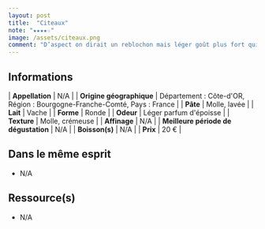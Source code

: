 ```yaml
---
layout: post
title:  "Citeaux"
note: "★★★★☆"
image: /assets/citeaux.png
comment: "D’aspect on dirait un reblochon mais léger goût plus fort qui s’inspire de l’Époisse."
---
```


## Informations

| **Appellation** | N/A |
| **Origine géographique** | Département : Côte-d'OR, Région : Bourgogne-Franche-Comté, Pays : France   |
| **Pâte** | Molle, lavée |
| **Lait** | Vache |
| **Forme** | Ronde |
| **Odeur** | Léger parfum d'époisse |
| **Texture** | Molle, crémeuse |
| **Affinage** | N/A |
| **Meilleure période de dégustation** | N/A |
| **Boisson(s)** | N/A |
| **Prix** | 20 €  |

## Dans le même esprit
* N/A

## Ressource(s)
* N/A